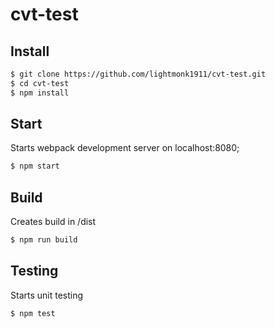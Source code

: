 # cvt-test
## Install

```bash
$ git clone https://github.com/lightmonk1911/cvt-test.git
$ cd cvt-test
$ npm install
```

## Start

Starts webpack development server on localhost:8080;
```bash
$ npm start
```
## Build

Creates build in /dist
```bash
$ npm run build
```

## Testing

Starts unit testing
```bash
$ npm test
```

